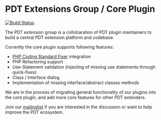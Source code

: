 PDT Extensions Group / Core Plugin
==================================

[![Build Status](https://secure.travis-ci.org/pdt-eg/Core-Plugin.png)](http://travis-ci.org/pdt-eg/Core-Plugin)

The PDT extension group is a collobaration of PDT plugin maintainers to build a central PDT extension platform and codebase.

Currently the core plugin supports following features:

- [PHP Coding Standard Fixer](http://cs.sensiolabs.org/) integration
- PHP Refactoring support
- Use-Statement validation (injecting of missing use statements through quick-fixes)
- Class / Interface dialog
- Implementation of missing interface/abstract classes methods


We are in the process of migrating general functionality of our plugins into the core plugin, and add more core features for
other PDT extenders.

Join our [mailinglist](https://groups.google.com/forum/?fromgroups#!forum/pdt-extensions-platform) if you are interested in the discussion or want to help improve the PDT ecosystem.

